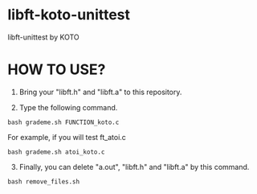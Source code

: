 # libft-koto-unittest
libft-unittest by KOTO


# HOW TO USE?

1. Bring your "libft.h" and "libft.a" to this repository.

2. Type the following command.

```
bash grademe.sh FUNCTION_koto.c
```

For example, if you will test ft_atoi.c 
```
bash grademe.sh atoi_koto.c
```


3. Finally, you can delete "a.out", "libft.h" and "libft.a" by this command.
```
bash remove_files.sh
```
